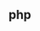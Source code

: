 ## php
<?php

echo "Hello world! Welcome once again\n";
echo "Could you please type in your name for me:\n";
$name = trim(fgets(STDIN));

echo "\nThanks, " . $name . ", it's a pleasure to meet you.\n\n";

?
